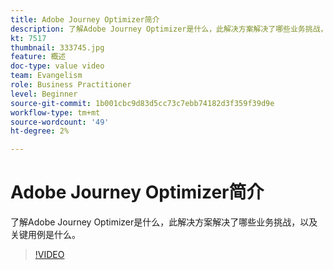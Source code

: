 ```yaml
---
title: Adobe Journey Optimizer简介
description: 了解Adobe Journey Optimizer是什么，此解决方案解决了哪些业务挑战，以及关键用例是什么。
kt: 7517
thumbnail: 333745.jpg
feature: 概述
doc-type: value video
team: Evangelism
role: Business Practitioner
level: Beginner
source-git-commit: 1b001cbc9d83d5cc73c7ebb74182d3f359f39d9e
workflow-type: tm+mt
source-wordcount: '49'
ht-degree: 2%

---
```



# Adobe Journey Optimizer简介

了解Adobe Journey Optimizer是什么，此解决方案解决了哪些业务挑战，以及关键用例是什么。

>[!VIDEO](https://video.tv.adobe.com/v/333745?quality=12)
